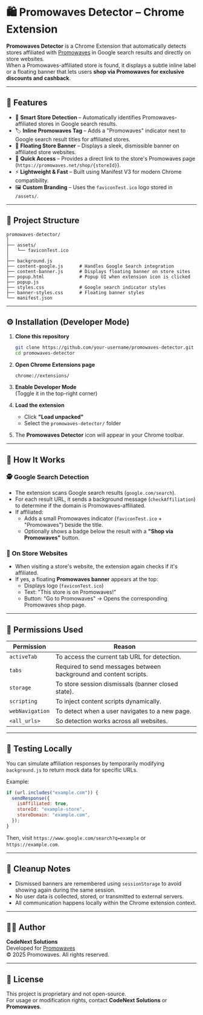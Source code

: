# 🛍️ Promowaves Detector – Chrome Extension

**Promowaves Detector** is a Chrome Extension that automatically detects stores affiliated with [Promowaves](https://promowaves.net) in Google search results and directly on store websites.  
When a Promowaves-affiliated store is found, it displays a subtle inline label or a floating banner that lets users **shop via Promowaves for exclusive discounts and cashback**.

---

## 🚀 Features

- 🧠 **Smart Store Detection** – Automatically identifies Promowaves-affiliated stores in Google search results.
- 🏷️ **Inline Promowaves Tag** – Adds a "Promowaves" indicator next to Google search result titles for affiliated stores.
- 🎉 **Floating Store Banner** – Displays a sleek, dismissible banner on affiliated store websites.
- 🔗 **Quick Access** – Provides a direct link to the store's Promowaves page (`https://promowaves.net/shop/{storeId}`).
- ⚡ **Lightweight & Fast** – Built using Manifest V3 for modern Chrome compatibility.
- 🖼️ **Custom Branding** – Uses the `faviconTest.ico` logo stored in `/assets/`.

---

## 🧩 Project Structure

```
promowaves-detector/
│
├── assets/
│   └── faviconTest.ico
│
├── background.js
├── content-google.js      # Handles Google Search integration
├── content-banner.js      # Displays floating banner on store sites
├── popup.html             # Popup UI when extension icon is clicked
├── popup.js
├── styles.css             # Google search indicator styles
├── banner-styles.css      # Floating banner styles
└── manifest.json
```

---

## ⚙️ Installation (Developer Mode)

1. **Clone this repository**

   ```bash
   git clone https://github.com/your-username/promowaves-detector.git
   cd promowaves-detector
   ```

2. **Open Chrome Extensions page**

   ```
   chrome://extensions/
   ```

3. **Enable Developer Mode**  
   (Toggle it in the top-right corner)

4. **Load the extension**

   - Click **"Load unpacked"**
   - Select the `promowaves-detector/` folder

5. The **Promowaves Detector** icon will appear in your Chrome toolbar.

---

## 🧠 How It Works

### 🕵️ Google Search Detection

- The extension scans Google search results (`google.com/search`).
- For each result URL, it sends a background message (`checkAffiliation`) to determine if the domain is Promowaves-affiliated.
- If affiliated:
  - Adds a small Promowaves indicator (`faviconTest.ico` + "Promowaves") beside the title.
  - Optionally shows a badge below the result with a **"Shop via Promowaves"** button.

### 🏪 On Store Websites

- When visiting a store's website, the extension again checks if it's affiliated.
- If yes, a floating **Promowaves banner** appears at the top:
  - Displays logo (`faviconTest.ico`)
  - Text: "This store is on Promowaves!"
  - Button: "Go to Promowaves" → Opens the corresponding Promowaves shop page.

---

## 🧰 Permissions Used

| Permission      | Reason                                                            |
| --------------- | ----------------------------------------------------------------- |
| `activeTab`     | To access the current tab URL for detection.                      |
| `tabs`          | Required to send messages between background and content scripts. |
| `storage`       | To store session dismissals (banner closed state).                |
| `scripting`     | To inject content scripts dynamically.                            |
| `webNavigation` | To detect when a user navigates to a new page.                    |
| `<all_urls>`    | So detection works across all websites.                           |

---

## 🧪 Testing Locally

You can simulate affiliation responses by temporarily modifying `background.js` to return mock data for specific URLs.

Example:

```js
if (url.includes("example.com")) {
  sendResponse({
    isAffiliated: true,
    storeId: "example-store",
    storeDomain: "example.com",
  });
}
```

Then, visit `https://www.google.com/search?q=example` or `https://example.com`.

---

## 🧼 Cleanup Notes

- Dismissed banners are remembered using `sessionStorage` to avoid showing again during the same session.
- No user data is collected, stored, or transmitted to external servers.
- All communication happens locally within the Chrome extension context.

---

## 🧑‍💻 Author

**CodeNext Solutions**  
Developed for [Promowaves](https://promowaves.net)  
© 2025 Promowaves. All rights reserved.

---

## 📜 License

This project is proprietary and not open-source.  
For usage or modification rights, contact **CodeNext Solutions** or **Promowaves**.
